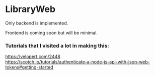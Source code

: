# LibraryWeb

Only backend is implemented. 

Frontend is coming soon but will be minimal.

### Tutorials that I visited a lot in making this: 
  https://velopert.com/2448 \
  https://scotch.io/tutorials/authenticate-a-node-js-api-with-json-web-tokens#getting-started
